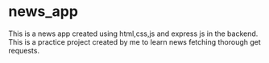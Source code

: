 # news_app
This is a news app created using html,css,js and express js in the backend. 
This is a practice project created by me to learn news fetching thorough get requests. 
